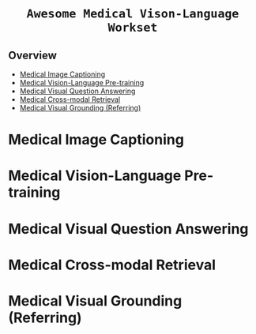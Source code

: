 # <p align=center>`Awesome Medical Vison-Language Workset`</p>

## Overview
- [Medical Image Captioning](#medical-image-captioning)
- [Medical Vision-Language Pre-training](#medical-vision-language-pretraining)
- [Medical Visual Question Answering](#Medical-Visual-Question-Answering)
- [Medical Cross-modal Retrieval](#Medical-Cross-modal-Retrieval)
- [Medical Visual Grounding (Referring)](#Medical-Visual-Grounding-(Referring))

# Medical Image Captioning

# Medical Vision-Language Pre-training

# Medical Visual Question Answering

# Medical Cross-modal Retrieval

# Medical Visual Grounding (Referring)

